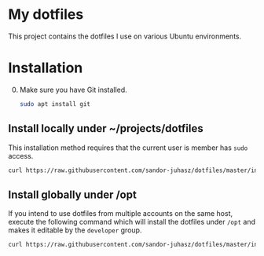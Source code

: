 # My dotfiles

This project contains the dotfiles I use on various Ubuntu environments.

# Installation
0. Make sure you have Git installed.

   ```bash
   sudo apt install git
   ```

## Install locally under ~/projects/dotfiles

   This installation method requires that the current user is member has `sudo` access.

   ```bash
   curl https://raw.githubusercontent.com/sandor-juhasz/dotfiles/master/install-local.sh | bash -s
   ```

## Install globally under /opt

  If you intend to use dotfiles from multiple accounts on the same host,
  execute the following command which will install the dotfiles under `/opt` and
  makes it editable by the `developer` group.
  
  ```bash
  curl https://raw.githubusercontent.com/sandor-juhasz/dotfiles/master/install-global.sh | bash -s
  ```
  